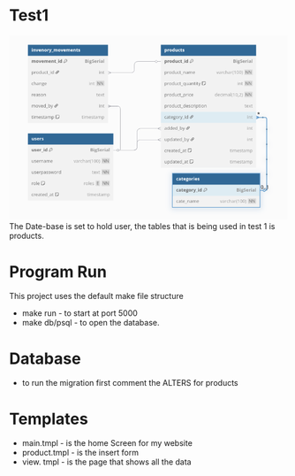 # Test1
![Database-Scheme](./ui/img/img1.png)
The Date-base is set to hold user, the tables that is being used in test 1 is products.

# Program Run
This project uses the default make file structure
- make run - to start at port 5000
- make db/psql - to open the database.

# Database 
- to run the migration first comment the ALTERS for products

# Templates 
- main.tmpl - is the home Screen for my website
- product.tmpl - is the insert form 
- view. tmpl - is the page that shows all the data
